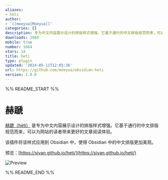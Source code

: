 ```yaml
---
aliases:
- heti
author:
- '[[moeyua|Moeyua]]'
categories: []
description: 专为中文内容展示设计的排版样式增强。它基于通行的中文排版规范而来，可以带来更好的阅读体验。
downloads: 1049
mobile: true
number: 1664
stars: 14
title: heti
type: plugin
updated: '2024-05-11T12:05:36'
url: https://github.com/moeyua/obsidian-heti
version: 1.0.0
---
```


%% README_START %%

# 赫蹏

[赫蹏（hètí）](https://github.com/sivan/heti) 是专为中文内容展示设计的排版样式增强。它基于通行的中文排版规范而来，可以为网站的读者带来更好的文章阅读体验。

该插件将该样式应用到 Obsidian 中，使得 Obsidian 中的中文排版更加美观。

预览：[https://sivan.github.io/heti/](https://sivan.github.io/heti/)

![Preview](https://raw.githubusercontent.com/sivan/heti/master/_site/assets/screenshot-grid.png)


%% README_END %%